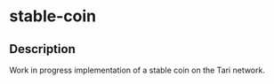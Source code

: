 # stable-coin

## Description

Work in progress implementation of a stable coin on the Tari network.

